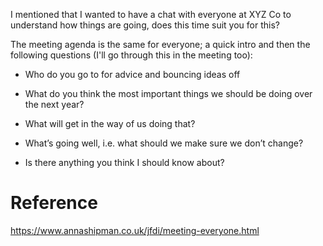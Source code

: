 
I mentioned that I wanted to have a chat with everyone at XYZ Co to understand how things are going, does this time suit you for this?

The meeting agenda is the same for everyone; a quick intro and then the following questions (I'll go through this in the meeting too):

- Who do you go to for advice and bouncing ideas off

- What do you think the most important things we should be doing over the next year?

- What will get in the way of us doing that?

- What’s going well, i.e. what should we make sure we don’t change?

- Is there anything you think I should know about?

# Reference

https://www.annashipman.co.uk/jfdi/meeting-everyone.html
